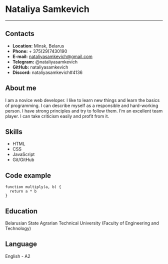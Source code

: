 # Nataliya Samkevich
--- 
## Contacts
* **Location:** Minsk, Belarus 
* **Phone:** + 375(29)7430190
* **E-mail:** nataliyasamkevich@gmail.com
* **Telegram:** @nataliyasamkevich
* **GitHub:** nataliyasamkevich
* **Discord:** nataliyasamkevich#4136

## About me
I am a novice web developer. I like to learn new things and learn the basics of programming. I can describe myself as a responsible and hard-working person. I have strong principles and try to follow them. I’m an excellent team player. I can take criticism easily and profit from it.

## Skills
* HTML
* CSS
* JavaScript
* Git/GitHub 

## Code example
```
function multiply(a, b) {
  return a * b
}
```
## Education 
Belarusian State Agrarian Technical University (Faculty of Engineering and Technology)

## Language
English - A2
